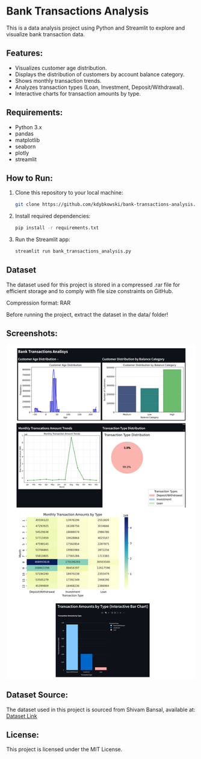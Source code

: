 # Bank Transactions Analysis

This is a data analysis project using Python and Streamlit to explore and visualize bank transaction data.

## Features:
- Visualizes customer age distribution.
- Displays the distribution of customers by account balance category.
- Shows monthly transaction trends.
- Analyzes transaction types (Loan, Investment, Deposit/Withdrawal).
- Interactive charts for transaction amounts by type.

## Requirements:
- Python 3.x
- pandas
- matplotlib
- seaborn
- plotly
- streamlit

## How to Run:
1. Clone this repository to your local machine:
   ```bash
   git clone https://github.com/kdybkowski/bank-transactions-analysis.git
   ```
2. Install required dependencies:
   ```bash
   pip install -r requirements.txt
   ```
3. Run the Streamlit app:
   ```bash
   streamlit run bank_transactions_analysis.py
   ```

## Dataset
The dataset used for this project is stored in a compressed .rar file for efficient storage and to comply with file size constraints on GitHub.

Compression format: RAR

Before running the project, extract the dataset in the data/ folder!

## Screenshots:
![App Screenshot](images/screenshot.png)

## Dataset Source:
The dataset used in this project is sourced from Shivam Bansal, available at: [Dataset Link](https://www.kaggle.com/datasets/shivamb/bank-customer-segmentation)

## License:
This project is licensed under the MIT License.
